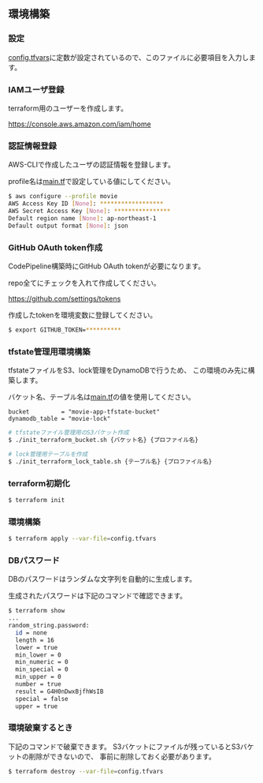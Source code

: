 ## 環境構築

### 設定

[config.tfvars](config.tfvars)に定数が設定されているので、このファイルに必要項目を入力します。

### IAMユーザ登録

terraform用のユーザーを作成します。

https://console.aws.amazon.com/iam/home

### 認証情報登録

AWS-CLIで作成したユーザの認証情報を登録します。

profile名は[main.tf](main.tf)で設定している値にしてください。

```bash
$ aws configure --profile movie
AWS Access Key ID [None]: ******************
AWS Secret Access Key [None]: ****************
Default region name [None]: ap-northeast-1
Default output format [None]: json
```

### GitHub OAuth token作成

CodePipeline構築時にGitHub OAuth tokenが必要になります。

repo全てにチェックを入れて作成してください。

https://github.com/settings/tokens

作成したtokenを環境変数に登録してください。
```bash
$ export GITHUB_TOKEN=**********
```

### tfstate管理用環境構築

tfstateファイルをS3、lock管理をDynamoDBで行うため、
この環境のみ先に構築します。

バケット名、テーブル名は[main.tf](main.tf)の値を使用してください。
```hcl-terraform
bucket         = "movie-app-tfstate-bucket"
dynamodb_table = "movie-lock"
```

```bash
# tfstateファイル管理用のS3バケット作成
$ ./init_terraform_bucket.sh {バケット名} {プロファイル名}

# lock管理用テーブルを作成
$ ./init_terraform_lock_table.sh {テーブル名} {プロファイル名}
```

### terraform初期化

```bash
$ terraform init
```

### 環境構築

```bash
$ terraform apply --var-file=config.tfvars
```

### DBパスワード
DBのパスワードはランダムな文字列を自動的に生成します。

生成されたパスワードは下記のコマンドで確認できます。
```bash
$ terraform show
...
random_string.password:
  id = none
  length = 16
  lower = true
  min_lower = 0
  min_numeric = 0
  min_special = 0
  min_upper = 0
  number = true
  result = G4H0nDwxBjfhWsIB
  special = false
  upper = true
```

### 環境破棄するとき
下記のコマンドで破棄できます。
S3バケットにファイルが残っているとS3バケットの削除ができないので、
事前に削除しておく必要があります。

```bash
$ terraform destroy --var-file=config.tfvars
```
